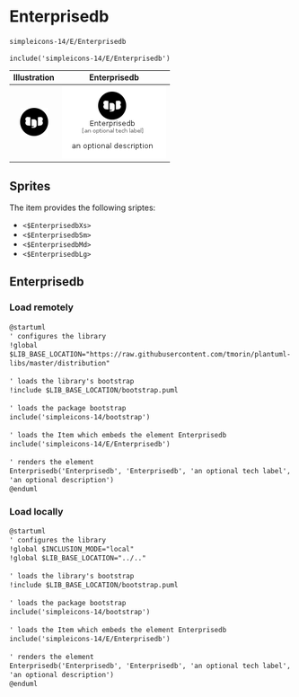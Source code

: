 # Enterprisedb


```text
simpleicons-14/E/Enterprisedb
```

```text
include('simpleicons-14/E/Enterprisedb')
```



| Illustration | Enterprisedb |
| :---: | :---: |
| ![illustration for Illustration](../../simpleicons-14/E/Enterprisedb.png) | ![illustration for Enterprisedb](../../simpleicons-14/E/Enterprisedb.Local.png) |



## Sprites
The item provides the following sriptes:

- `<$EnterprisedbXs>`
- `<$EnterprisedbSm>`
- `<$EnterprisedbMd>`
- `<$EnterprisedbLg>`





## Enterprisedb

### Load remotely
```plantuml
@startuml
' configures the library
!global $LIB_BASE_LOCATION="https://raw.githubusercontent.com/tmorin/plantuml-libs/master/distribution"

' loads the library's bootstrap
!include $LIB_BASE_LOCATION/bootstrap.puml

' loads the package bootstrap
include('simpleicons-14/bootstrap')

' loads the Item which embeds the element Enterprisedb
include('simpleicons-14/E/Enterprisedb')

' renders the element
Enterprisedb('Enterprisedb', 'Enterprisedb', 'an optional tech label', 'an optional description')
@enduml
```

### Load locally
```plantuml
@startuml
' configures the library
!global $INCLUSION_MODE="local"
!global $LIB_BASE_LOCATION="../.."

' loads the library's bootstrap
!include $LIB_BASE_LOCATION/bootstrap.puml

' loads the package bootstrap
include('simpleicons-14/bootstrap')

' loads the Item which embeds the element Enterprisedb
include('simpleicons-14/E/Enterprisedb')

' renders the element
Enterprisedb('Enterprisedb', 'Enterprisedb', 'an optional tech label', 'an optional description')
@enduml
```

